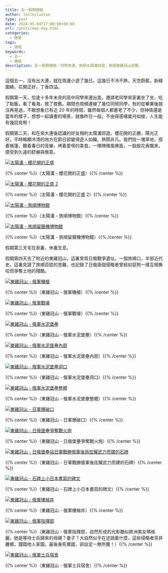 ```yaml
---
title: 五一假期總結
author: leileiluoluo
type: post
date: 2024-05-04T17:00:00+08:00
url: /posts/may-day.html
categories:
  - 随笔
tags:
  - 随笔
keywords:
  - 五一
  - 總結
description: 五一假期總結：同學來連，旅順太陽溝郊遊，旅順東雞冠山遊覽。
---
```


這個五一，沒有出大連，就在周邊小遊了幾日。這幾日不冷不熱，天空蔚藍，新綠圍繞，花開正好，丁香四溢。

假期第一天，恰逢十多年未見的高中同學來連出差。邀請老同學來家裏坐了坐，吃了點飯，看了看海，敘了敘舊。期間也視頻連線了幾位同班同學，有的從畢業後就沒再見過，不敢想象已有近 20 年的時間，雖然每個人都蒼老了不少，但神情還是當年的樣子，想想一起讀書的場景，就像昨日一般。不由得感嘆歲月如梭，人生能有幾回見啊！

假期第二天，和在來大連後認識的好友相約太陽溝郊遊。櫻花開的正勝，陽光正好。平時略顯冷清的地方在節日卻變得遊人如織、熱鬧非凡。我們找一塊草地，搭着帳篷，聽着春日的音樂，烤着愛喫的美食，一陣陣微風拂面，一股股花香飄來，感受到久違的舒展與愜意。

[![太陽溝 - 櫻花開的正盛](https://leileiluoluo.github.io/static/images/uploads/2024/05/tai-yang-gou-1.jpeg)](https://github.com/leileiluoluo/blog-images/blob/main/2024/tai-yang-gou-1.jpeg)

{{% center %}}（太陽溝 - 櫻花開的正盛）{{% /center %}}

[![太陽溝 - 櫻花開的正盛 2](https://leileiluoluo.github.io/static/images/uploads/2024/05/tai-yang-gou-2.jpeg)](https://github.com/leileiluoluo/blog-images/blob/main/2024/tai-yang-gou-2.jpeg)

{{% center %}}（太陽溝 - 櫻花開的正盛 2）{{% /center %}}

[![太陽溝 - 旅順博物館](https://leileiluoluo.github.io/static/images/uploads/2024/05/tai-yang-gou-3.jpeg)](https://github.com/leileiluoluo/blog-images/blob/main/2024/tai-yang-gou-3.jpeg)

{{% center %}}（太陽溝 - 旅順博物館）{{% /center %}}

[![太陽溝 - 旅順留聲機博物館](https://leileiluoluo.github.io/static/images/uploads/2024/05/tai-yang-gou-4.jpeg)](https://github.com/leileiluoluo/blog-images/blob/main/2024/tai-yang-gou-4.jpeg)

{{% center %}}（太陽溝 - 旅順留聲機博物館）{{% /center %}}

假期第三天宅在家裏，休養生息。

假期第四天去了附近的東雞冠山，這裏曾爲日俄戰爭遺址。一個旅順口，半部近代史。這裏見證了旅順百姓的苦難，也記錄了日俄兩個侵略者曾經如惡狗一樣互相撕咬而爭奪土地的殘酷。

[![東雞冠山 - 俄軍機槍](https://leileiluoluo.github.io/static/images/uploads/2024/05/dong-ji-guan-shan-1.jpeg)](https://github.com/leileiluoluo/blog-images/blob/main/2024/dong-ji-guan-shan-1.jpeg)

{{% center %}}（東雞冠山 - 俄軍機槍）{{% /center %}}

[![東雞冠山 - 俄軍戰壕](https://leileiluoluo.github.io/static/images/uploads/2024/05/dong-ji-guan-shan-2.jpeg)](https://github.com/leileiluoluo/blog-images/blob/main/2024/dong-ji-guan-shan-2.jpeg)

{{% center %}}（東雞冠山 - 俄軍戰壕）{{% /center %}}

[![東雞冠山 - 俄軍水泥堡壘](https://leileiluoluo.github.io/static/images/uploads/2024/05/dong-ji-guan-shan-3.jpeg)](https://github.com/leileiluoluo/blog-images/blob/main/2024/dong-ji-guan-shan-3.jpeg)

{{% center %}}（東雞冠山 - 俄軍水泥堡壘）{{% /center %}}

[![東雞冠山 - 俄軍水泥堡壘內部](https://leileiluoluo.github.io/static/images/uploads/2024/05/dong-ji-guan-shan-4.jpeg)](https://github.com/leileiluoluo/blog-images/blob/main/2024/dong-ji-guan-shan-4.jpeg)

{{% center %}}（東雞冠山 - 俄軍水泥堡壘內部）{{% /center %}}

[![東雞冠山 - 俄軍水泥堡壘洞口](https://leileiluoluo.github.io/static/images/uploads/2024/05/dong-ji-guan-shan-6.jpeg)](https://github.com/leileiluoluo/blog-images/blob/main/2024/dong-ji-guan-shan-5.jpeg)

{{% center %}}（東雞冠山 - 俄軍水泥堡壘洞口）{{% /center %}}

[![東雞冠山 - 俄軍水泥堡壘整體](https://leileiluoluo.github.io/static/images/uploads/2024/05/dong-ji-guan-shan-6.jpeg)](https://github.com/leileiluoluo/blog-images/blob/main/2024/dong-ji-guan-shan-6.jpeg)

{{% center %}}（東雞冠山 - 俄軍水泥堡壘整體）{{% /center %}}

[![東雞冠山 - 日軍爆破口](https://leileiluoluo.github.io/static/images/uploads/2024/05/dong-ji-guan-shan-7.jpeg)](https://github.com/leileiluoluo/blog-images/blob/main/2024/dong-ji-guan-shan-7.jpeg)

{{% center %}}（東雞冠山 - 日軍爆破口）{{% /center %}}

[![東雞冠山 - 日俄堡壘爭奪戰火炮](https://leileiluoluo.github.io/static/images/uploads/2024/05/dong-ji-guan-shan-8.jpeg)](https://github.com/leileiluoluo/blog-images/blob/main/2024/dong-ji-guan-shan-8.jpeg)

{{% center %}}（東雞冠山 - 日俄堡壘爭奪戰火炮）{{% /center %}}

[![東雞冠山 - 日俄堡壘站日軍戰勝俄軍後爲炫耀武力而建的石碑](https://leileiluoluo.github.io/static/images/uploads/2024/05/dong-ji-guan-shan-9.jpeg)](https://github.com/leileiluoluo/blog-images/blob/main/2024/dong-ji-guan-shan-9.jpeg)

{{% center %}}（東雞冠山 - 日軍戰勝俄軍後炫耀武力而建的石碑）{{% /center %}}

[![東雞冠山 - 石碑上小日本書寫的碑文](https://leileiluoluo.github.io/static/images/uploads/2024/05/dong-ji-guan-shan-10.jpeg)](https://github.com/leileiluoluo/blog-images/blob/main/2024/dong-ji-guan-shan-10.jpeg)

{{% center %}}（東雞冠山 - 石碑上小日本書寫的碑文）{{% /center %}}

[![東雞冠山 - 俄軍樓梯井](https://leileiluoluo.github.io/static/images/uploads/2024/05/dong-ji-guan-shan-11.jpeg)](https://github.com/leileiluoluo/blog-images/blob/main/2024/dong-ji-guan-shan-11.jpeg)

{{% center %}}（東雞冠山 - 俄軍樓梯井）{{% /center %}}

[![東雞冠山 - 俄軍指揮部](https://leileiluoluo.github.io/static/images/uploads/2024/05/dong-ji-guan-shan-12.jpeg)](https://github.com/leileiluoluo/blog-images/blob/main/2024/dong-ji-guan-shan-12.jpeg)

{{% center %}}（東雞冠山 - 俄軍指揮部，自然形成的光影酷似歐洲美女瑪格麗，她是等待士兵歸來的母親？妻子？大自然似乎在述說着什麼，這些侵略者背井離鄉，踐踏他人家園，最後身死異國，卻註定一無所獲！）{{% /center %}}

[![東雞冠山 - 俄軍士兵宿舍](https://leileiluoluo.github.io/static/images/uploads/2024/05/dong-ji-guan-shan-13.jpeg)](https://github.com/leileiluoluo/blog-images/blob/main/2024/dong-ji-guan-shan-13.jpeg)

{{% center %}}（東雞冠山 - 俄軍士兵宿舍）{{% /center %}}
